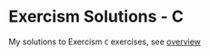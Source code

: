 # Exercism Solutions - C

My solutions to Exercism `C` exercises, see [overview](https://exercism.org/tracks/c)
